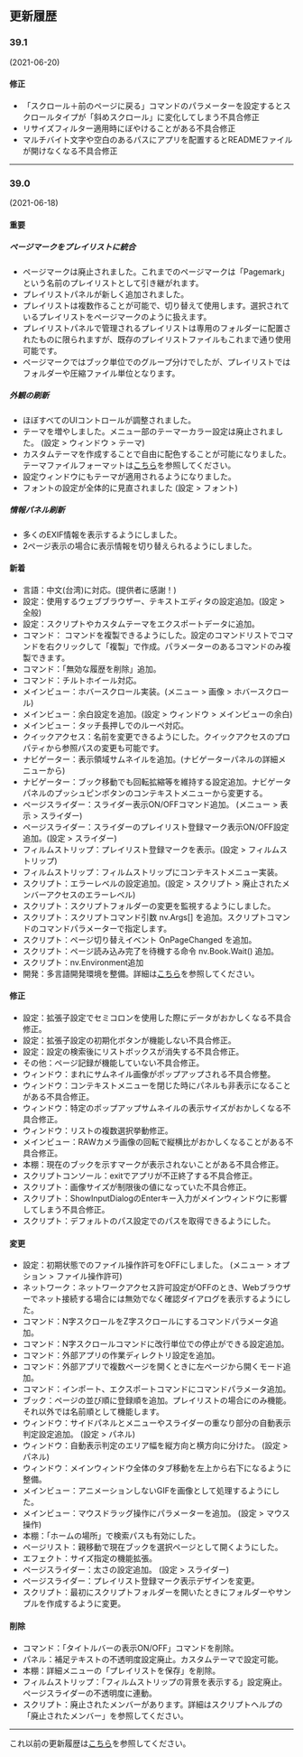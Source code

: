 ## 更新履歴

### 39.1
(2021-06-20)

#### 修正

- 「スクロール＋前のページに戻る」コマンドのパラメーターを設定するとスクロールタイプが「斜めスクロール」に変化してしまう不具合修正
- リサイズフィルター適用時にぼやけることがある不具合修正
- マルチバイト文字や空白のあるパスにアプリを配置するとREADMEファイルが開けなくなる不具合修正

----

### 39.0
(2021-06-18)

#### 重要

##### ページマークをプレイリストに統合

- ページマークは廃止されました。これまでのページマークは「Pagemark」という名前のプレイリストとして引き継がれます。
- プレイリストパネルが新しく追加されました。
- プレイリストは複数作ることが可能で、切り替えて使用します。選択されているプレイリストをページマークのように扱えます。
- プレイリストパネルで管理されるプレイリストは専用のフォルダーに配置されたものに限られますが、既存のプレイリストファイルもこれまで通り使用可能です。
- ページマークではブック単位でのグループ分けでしたが、プレイリストではフォルダーや圧縮ファイル単位となります。

##### 外観の刷新

- ほぼすべてのUIコントロールが調整されました。
- テーマを増やしました。メニュー部のテーマーカラー設定は廃止されました。 (設定 > ウィンドウ > テーマ)
- カスタムテーマを作成することで自由に配色することが可能になりました。テーマファイルフォーマットは[こちら](https://bitbucket.org/neelabo/neeview/wiki/Theme)を参照してください。
- 設定ウィンドウにもテーマが適用されるようになりました。
- フォントの設定が全体的に見直されました (設定 > フォント)

##### 情報パネル刷新

- 多くのEXIF情報を表示するようにしました。
- 2ページ表示の場合に表示情報を切り替えられるようにしました。

#### 新着

- 言語：中文(台湾)に対応。(提供者に感謝！)
- 設定：使用するウェブブラウザー、テキストエディタの設定追加。(設定 > 全般)
- 設定：スクリプトやカスタムテーマをエクスポートデータに追加。
- コマンド： コマンドを複製できるようにした。設定のコマンドリストでコマンドを右クリックして「複製」で作成。パラメーターのあるコマンドのみ複製できます。
- コマンド：「無効な履歴を削除」追加。
- コマンド：チルトホイール対応。
- メインビュー：ホバースクロール実装。(メニュー > 画像 > ホバースクロール)
- メインビュー：余白設定を追加。(設定 > ウィンドウ > メインビューの余白)
- メインビュー：タッチ長押しでのルーペ対応。
- クイックアクセス：名前を変更できるようにした。クイックアクセスのプロパティから参照パスの変更も可能です。
- ナビゲーター：表示領域サムネイルを追加。(ナビゲーターパネルの詳細メニューから)
- ナビゲーター：ブック移動でも回転拡縮等を維持する設定追加。ナビゲータパネルのプッシュピンボタンのコンテキストメニューから変更する。
- ページスライダー：スライダー表示ON/OFFコマンド追加。 (メニュー > 表示 > スライダー)
- ページスライダー：スライダーのプレイリスト登録マーク表示ON/OFF設定追加。(設定 > スライダー)
- フィルムストリップ：プレイリスト登録マークを表示。(設定 > フィルムストリップ)
- フィルムストリップ：フィルムストリップにコンテキストメニュー実装。
- スクリプト：エラーレベルの設定追加。(設定 > スクリプト > 廃止されたメンバーアクセスのエラーレベル)
- スクリプト：スクリプトフォルダーの変更を監視するようにしました。
- スクリプト：スクリプトコマンド引数 nv.Args[] を追加。スクリプトコマンドのコマンドパラメーターで指定します。
- スクリプト：ページ切り替えイベント OnPageChanged を追加。
- スクリプト：ページ読み込み完了を待機する命令 nv.Book.Wait() 追加。
- スクリプト：nv.Environment追加
- 開発：多言語開発環境を整備。詳細は[こちら](https://bitbucket.org/neelabo/neeview/src/master/Language/Readme.md)を参照してください。

#### 修正

- 設定：拡張子設定でセミコロンを使用した際にデータがおかしくなる不具合修正。
- 設定：拡張子設定の初期化ボタンが機能しない不具合修正。
- 設定：設定の検索後にリストボックスが消失する不具合修正。
- その他：ページ記録が機能していない不具合修正。
- ウィンドウ：まれにサムネイル画像がポップアップされる不具合修整。
- ウィンドウ：コンテキストメニューを閉じた時にパネルも非表示になることがある不具合修正。
- ウィンドウ：特定のポップアップサムネイルの表示サイズがおかしくなる不具合修正。
- ウィンドウ：リストの複数選択挙動修正。
- メインビュー：RAWカメラ画像の回転で縦横比がおかしくなることがある不具合修正。
- 本棚：現在のブックを示すマークが表示されないことがある不具合修正。
- スクリプトコンソール：exitでアプリが不正終了する不具合修正。
- スクリプト：画像サイズが制限後の値になっていた不具合修正。
- スクリプト：ShowInputDialogのEnterキー入力がメインウィンドウに影響してしまう不具合修正。
- スクリプト：デフォルトのパス設定でのパスを取得できるようにした。

#### 変更

- 設定：初期状態でのファイル操作許可をOFFにしました。 (メニュー > オプション > ファイル操作許可)
- ネットワーク：ネットワークアクセス許可設定がOFFのとき、Webブラウザーでネット接続する場合には無効でなく確認ダイアログを表示するようにした。
- コマンド：N字スクロールをZ字スクロールにするコマンドパラメータ追加。
- コマンド：N字スクロールコマンドに改行単位での停止ができる設定追加。
- コマンド：外部アプリの作業ディレクトリ設定を追加。
- コマンド：外部アプリで複数ページを開くときに左ページから開くモード追加。
- コマンド：インポート、エクスポートコマンドにコマンドパラメータ追加。
- ブック：ページの並び順に登録順を追加。プレイリストの場合にのみ機能。それ以外では名前順として機能します。
- ウィンドウ：サイドパネルとメニューやスライダーの重なり部分の自動表示判定設定追加。 (設定 > パネル)
- ウィンドウ：自動表示判定のエリア幅を縦方向と横方向に分けた。 (設定 > パネル)
- ウィンドウ：メインウィンドウ全体のタブ移動を左上から右下になるように整備。
- メインビュー：アニメーションしないGIFを画像として処理するようにした。
- メインビュー：マウスドラッグ操作にパラメーターを追加。 (設定 > マウス操作)
- 本棚：「ホームの場所」で検索パスも有効にした。
- ページリスト：親移動で現在ブックを選択ページとして開くようにした。
- エフェクト：サイズ指定の機能拡張。
- ページスライダー：太さの設定追加。 (設定 > スライダー)
- ページスライダー：プレイリスト登録マーク表示デザインを変更。
- スクリプト：最初にスクリプトフォルダーを開いたときにフォルダーやサンプルを作成するように変更。

#### 削除

- コマンド：「タイトルバーの表示ON/OFF」コマンドを削除。
- パネル：補足テキストの不透明度設定廃止。カスタムテーマで設定可能。
- 本棚：詳細メニューの「プレイリストを保存」を削除。
- フィルムストリップ：「フィルムストリップの背景を表示する」設定廃止。ページスライダーの不透明度に連動。
- スクリプト：廃止されたメンバーがあります。詳細はスクリプトヘルプの「廃止されたメンバー」を参照してください。

----

これ以前の更新履歴は[こちら](https://bitbucket.org/neelabo/neeview/wiki/ChangeLog)を参照してください。
